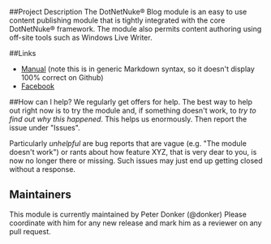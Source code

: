 ##Project Description
The DotNetNuke® Blog module is an easy to use content publishing module that is tightly integrated with the core DotNetNuke® framework. The module also permits content authoring using off-site tools such as Windows Live Writer.

##Links
- [Manual](_Documentation/Manual.md) (note this is in generic Markdown syntax, so it doesn't display 100% correct on Github)
- [Facebook](http://www.facebook.com/DNNBlog)

##How can I help?
We regularly get offers for help. The best way to help out right now is to try the module and, if something doesn't work, to *try to find out why this happened*. This helps us enormously. Then report the issue under "Issues".

Particularly _unhelpful_ are bug reports that are vague (e.g. "The module doesn't work") or rants about how feature XYZ, that is very dear to you, is now no longer there or missing. Such issues may just end up getting closed without a response.

## Maintainers
This module is currently maintained by Peter Donker (@donker)
Please coordinate with him for any new release and mark him as a reviewer on any pull request.

